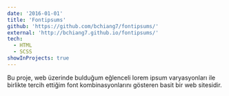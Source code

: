 ```yaml
---
date: '2016-01-01'
title: 'Fontipsums'
github: 'https://github.com/bchiang7/fontipsums/'
external: 'http://bchiang7.github.io/fontipsums/'
tech:
  - HTML
  - SCSS
showInProjects: true
---
```


Bu proje, web üzerinde bulduğum eğlenceli lorem ipsum varyasyonları ile birlikte tercih ettiğim font kombinasyonlarını gösteren basit bir web sitesidir.
